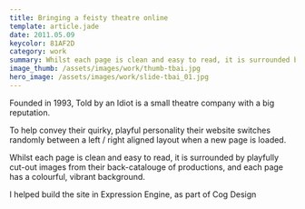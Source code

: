 ```yaml
---
title: Bringing a feisty theatre online
template: article.jade
date: 2011.05.09
keycolor: 81AF2D
category: work
summary: Whilst each page is clean and easy to read, it is surrounded by playfully cut-out images from their back-catalouge of productions, and each page has a colourful, vibrant background
image_thumb: /assets/images/work/thumb-tbai.jpg
hero_image: /assets/images/work/slide-tbai_01.jpg
---
```

Founded in 1993, Told by an Idiot is a small theatre company with a big reputation.

To help convey their quirky, playful personality their website switches randomly between a left / right aligned layout when a new page is loaded.

Whilst each page is clean and easy to read, it is surrounded by playfully cut-out images from their back-catalouge of productions, and each page has a colourful, vibrant background.

I helped build the site in Expression Engine, as part of Cog Design
